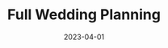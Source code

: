 ---
date: 2023-04-01
featured_image: WeddingPlanning.jpeg
title: Full Wedding Planning
description: At Inspire Me Event Planner, we understand that your wedding day is one of the most important moments of your life. That's why we offer comprehensive full-service wedding planning to turn your dreams into reality. From the initial consultation to the final farewell, we handle every detail with precision, creativity, and care. With Inspire Me Event Planner, your wedding day will be a reflection of your love story – unique, beautiful, and unforgettable. Let us inspire you to create the wedding of your dreams.
#type: gallery
---